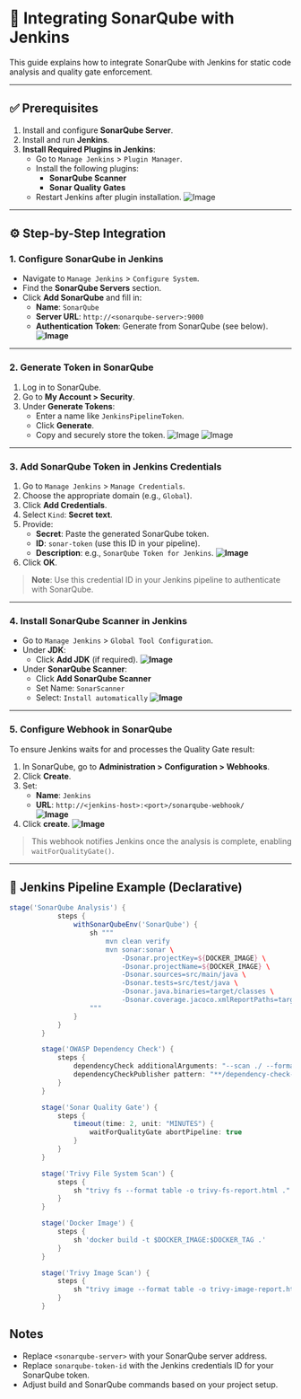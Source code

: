 # 🔗 Integrating SonarQube with Jenkins

This guide explains how to integrate SonarQube with Jenkins for static code analysis and quality gate enforcement.

---

## ✅ Prerequisites

1. Install and configure **SonarQube Server**.
2. Install and run **Jenkins**.
3. **Install Required Plugins in Jenkins**:
    - Go to `Manage Jenkins` > `Plugin Manager`.
    - Install the following plugins:
        - **SonarQube Scanner**
        - **Sonar Quality Gates**
    - Restart Jenkins after plugin installation.
    ![Image](https://github.com/user-attachments/assets/95c7e4c9-2775-49d1-8fa1-f8e9a9be2074)

---

## ⚙️ Step-by-Step Integration

### 1. Configure SonarQube in Jenkins

- Navigate to `Manage Jenkins` > `Configure System`.
- Find the **SonarQube Servers** section.
- Click **Add SonarQube** and fill in:
  - **Name**: `SonarQube`
  - **Server URL**: `http://<sonarqube-server>:9000`
  - **Authentication Token**: Generate from SonarQube (see below).
    **![Image](https://github.com/user-attachments/assets/ab1c7058-a1c3-4975-81c8-ee7e165d6daf)**
---
### 2. Generate Token in SonarQube

1. Log in to SonarQube.
2. Go to **My Account > Security**.
3. Under **Generate Tokens**:
    - Enter a name like `JenkinsPipelineToken`.
    - Click **Generate**.
    - Copy and securely store the token.
    ![Image](https://github.com/user-attachments/assets/3ce02050-f95e-47c4-a890-4ed33a40c004)
    ![Image](https://github.com/user-attachments/assets/358e194d-3043-4893-8f85-43998aea39e7)

---
### 3. Add SonarQube Token in Jenkins Credentials

1. Go to `Manage Jenkins` > `Manage Credentials`.
2. Choose the appropriate domain (e.g., `Global`).
3. Click **Add Credentials**.
4. Select `Kind`: **Secret text**.
5. Provide:
   - **Secret**: Paste the generated SonarQube token.
   - **ID**: `sonar-token` (use this ID in your pipeline).
   - **Description**: e.g., `SonarQube Token for Jenkins`.
   **![Image](https://github.com/user-attachments/assets/9342c2b9-d226-4a68-a46c-94beaebf1a29)**
6. Click **OK**.

> **Note**: Use this credential ID in your Jenkins pipeline to authenticate with SonarQube.

---


### 4. Install SonarQube Scanner in Jenkins

- Go to `Manage Jenkins` > `Global Tool Configuration`.
- Under **JDK**:
  - Click **Add JDK** (if required).
  **![Image](https://github.com/user-attachments/assets/46645914-fd48-4710-9644-38d7eda99f97)**
- Under **SonarQube Scanner**:
  - Click **Add SonarQube Scanner**
  - Set Name: `SonarScanner`
  - Select: `Install automatically`
  **![Image](https://github.com/user-attachments/assets/091da20d-0053-447c-8eb7-1ae5ef08e013)**

---

### 5. Configure Webhook in SonarQube

To ensure Jenkins waits for and processes the Quality Gate result:

1. In SonarQube, go to **Administration > Configuration > Webhooks**.
2. Click **Create**.
3. Set:
   - **Name**: `Jenkins`
   - **URL**: `http://<jenkins-host>:<port>/sonarqube-webhook/`  
     **![Image](https://github.com/user-attachments/assets/e8627614-4741-431e-8e1a-06c40ec731c1)**
4. Click **create**.
**![Image](https://github.com/user-attachments/assets/4d2781c7-2d5f-4636-888b-e576a77a0bb1)**


> This webhook notifies Jenkins once the analysis is complete, enabling `waitForQualityGate()`.

---

## 🧪 Jenkins Pipeline Example (Declarative)

```groovy
stage('SonarQube Analysis') {
            steps {
                withSonarQubeEnv('SonarQube') {
                    sh """
                        mvn clean verify
                        mvn sonar:sonar \
                            -Dsonar.projectKey=${DOCKER_IMAGE} \
                            -Dsonar.projectName=${DOCKER_IMAGE} \
                            -Dsonar.sources=src/main/java \
                            -Dsonar.tests=src/test/java \
                            -Dsonar.java.binaries=target/classes \
                            -Dsonar.coverage.jacoco.xmlReportPaths=target/site/jacoco/jacoco.xml
                    """
                }
            }
        }

        stage('OWASP Dependency Check') {
            steps {
                dependencyCheck additionalArguments: "--scan ./ --format XML --out dependency-check-report.xml", odcInstallation: 'OWASP-DC'
                dependencyCheckPublisher pattern: "**/dependency-check-report.xml"
            }
        }

        stage('Sonar Quality Gate') {
            steps {
                timeout(time: 2, unit: "MINUTES") {
                    waitForQualityGate abortPipeline: true
                }
            }
        }

        stage('Trivy File System Scan') {
            steps {
                sh "trivy fs --format table -o trivy-fs-report.html ."
            }
        }

        stage('Docker Image') {
            steps {
                sh 'docker build -t $DOCKER_IMAGE:$DOCKER_TAG .'
            }
        }

        stage('Trivy Image Scan') {
            steps {
                sh "trivy image --format table -o trivy-image-report.html $DOCKER_IMAGE:$DOCKER_TAG"
            }
        }
```
## Notes
- Replace `<sonarqube-server>` with your SonarQube server address.
- Replace `sonarqube-token-id` with the Jenkins credentials ID for your SonarQube token.
- Adjust build and SonarQube commands based on your project setup.

